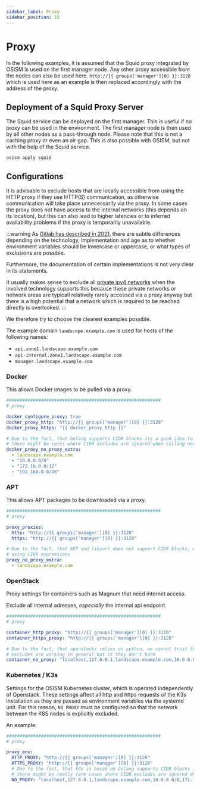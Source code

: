 ```yaml
---
sidebar_label: Proxy
sidebar_position: 15
---
```


# Proxy

In the following examples, it is assumed that the Squid proxy integrated by OSISM
is used on the first manager node. Any other proxy accessible from the nodes can
also be used here. `http://{{ groups['manager'][0] }}:3128` which is used here as an
example is then replaced accordingly with the address of the proxy.

## Deployment of a Squid Proxy Server

The Squid service can be deployed on the first manager. This is useful if no proxy
can be used in the environment. The first manager node is then used by all other nodes
as a pass-through node. Please note that this is not a caching proxy or even an air gap.
This is also possible with OSISM, but not with the help of the Squid service.

```bash
osism apply squid
```

## Configurations

It is advisable to exclude hosts that are locally accessible from using the HTTP proxy
if they use HTTP(S) communication, as otherwise communication will take place unnecessarily via the
proxy. In some cases the proxy does not have access to the internal networks (this depends on its location),
but this can also lead to higher latencies or to inferred availability problems
if the proxy is temporarily unavailable.

:::warning
As [Gitlab has described in 2021](https://about.gitlab.com/blog/2021/01/27/we-need-to-talk-no-proxy/#no_proxy), there are subtle differences depending on the technology, implementation and age as to whether environment variables should be lowercase or uppercase, or what types of exclusions are possible.

Furthermore, the documentation of certain implementations is not very clear in its statements.

It usually makes sense to exclude all [private ipv4 networks](https://www.rfc-editor.org/rfc/rfc1918) when the involved technology supports this
because these private networks or network areas are typicall relatively rarely accessed via a proxy anyway but there is a high potential that a network
which is required to be reached directly is overlooked.
:::

We therefore try to choose the clearest examples possible.

The example domain `landscape.example.com` is used for hosts of the following names:

- `api.zone1.landscape.example.com`
- `api-internal.zone1.landscape.example.com`
- `manager.landscape.example.com`

### Docker

This allows Docker images to be pulled via a proxy.

```yaml title="environments/configuration.yml"
##########################################################
# proxy

docker_configure_proxy: true
docker_proxy_http: "http://{{ groups['manager'][0] }}:3128"
docker_proxy_https: "{{ docker_proxy_http }}"

# Due to the fact, that Golang supports CIDR blocks its a good idea to exclude local networks,
# there might be cases where CIDR excludes are ignored when calling non-golang binaries.
docker_proxy_no_proxy_extra:
  - landscape.example.com
  - "10.0.0.0/8"
  - "172.16.0.0/12"
  - "192.168.0.0/16"
```

### APT

This allows APT packages to be downloaded via a proxy.

```yaml title="environments/configuration.yml"
##########################################################
# proxy

proxy_proxies:
  http: "http://{{ groups['manager'][0] }}:3128"
  https: "http://{{ groups['manager'][0] }}:3128"

# Due to the fact, that APT and libcurl does not support CIDR blocks, we cannot use global excludes
# using CIDR expressions
proxy_no_proxy_extra:
  - landscape.example.com
```

### OpenStack

Proxy settings for containers such as Magnum that need internet access.

Exclude all internal adresses, *especially* the internal api endpoint.

```yaml title="environments/kolla/configuration.yml"
##########################################################
# proxy

container_http_proxy: "http://{{ groups['manager'][0] }}:3128"
container_https_proxy: "http://{{ groups['manager'][0] }}:3128"

# Due to the fact, that openstacks relies on python, we cannot trust that global CIDR
# excludes are working in general but it they don't harm
container_no_proxy: "localhost,127.0.0.1,landscape.example.com,10.0.0.0/8,172.16.0.0/12,192.168.0.0/16"
```

### Kubernetes / K3s

Settings for the OSISM Kubernetes cluster, which is operated independently of Openstack.
These settings affect all http and https requests of the K3s installation as they are passed as environment variables via the systemd unit.
For this reason, `NO_PROXY` must be configured so that the network between the K8S nodes is explicitly excluded.

An example:
```yaml title="environments/configuration.yml"
##########################################################
# proxy

proxy_env:
  HTTP_PROXY: "http://{{ groups['manager'][0] }}:3128"
  HTTPS_PROXY: "http://{{ groups['manager'][0] }}:3128"
  # Due to the fact, that k8s is based on Golang supports CIDR blocks its a good idea to exclude local networks,
  # there might be really rare cases where CIDR excludes are ignored when calling non-golang binaries.
  NO_PROXY: "localhost,127.0.0.1,landscape.example.com,10.0.0.0/8,172.16.0.0/12,192.168.0.0/16"
```

